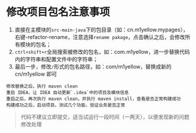 # 修改项目包名注意事项
1. 直接在主模块的`src-main-java`下的包目录（如：cn.m1yellow.mypages），右键-refactor-rename，注意选择`rename pakage`，点击确认之后，会修改所有模块的包名；
2. `ctrl+shift+r`全局搜索被修改的包名，如：com.m1yellow，进一步替换代码内的字符串和配置文件中的字符串；
3. 最后一步，修改`/`形式的包名路径，如：com/m1yellow，替换成新的 cn/m1yellow 即可

```
修改替换之后，执行 maven clean
重启 IDEA，让 IDEA 自动更新`.idea`中的项目及模块信息
重启之后，再次执行 maven clean，并执行 maven install，查看是否正常构建成功
构建成功之后，启动项目，测试几个功能，验证业务是否正常
```

> 代码不建议立即提交，适当试运行一段时间（一两天），以便发现新的问题修改处理
